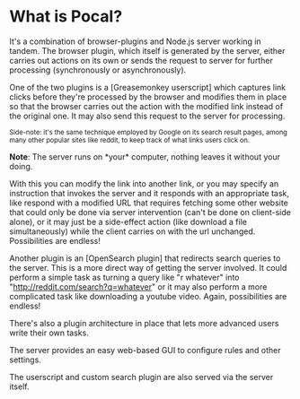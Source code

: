 # What is Pocal?

It's a combination of browser-plugins and Node.js server working in tandem. The browser plugin, which itself is generated by the server, either carries out actions on its own or sends the request to server for further processing (synchronously or asynchronously).

One of the two plugins is a [Greasemonkey userscript] which captures link clicks before they're processed by the browser and modifies them in place so that the browser carries out the action with the modified link instead of the original one. It may also send this request to the server for processing.

<sup>Side-note: it's the same technique employed by Google on its search result pages, among many other popular sites like reddit, to keep track of what links users click on.</sup>

**Note**: The server runs on \*your\* computer, nothing leaves it without your doing.

With this you can modify the link into another link, or you may specify an instruction that invokes the server and it responds with an appropriate task, like respond with a modified URL that requires fetching some other website that could only be done via server intervention (can't be done on client-side alone), or it may just be a side-effect action (like download a file simultaneously) while the client carries on with the url unchanged. Possibilities are endless!

Another plugin is an [OpenSearch plugin] that redirects search queries to the server. This is a more direct way of getting the server involved. It could perform a simple task as turning a query like "r whatever" into "http://reddit.com/search?q=whatever" or it may also perform a more complicated task like downloading a youtube video. Again, possibilities are endless!

There's also a plugin architecture in place that lets more advanced users write their own tasks.

The server provides an easy web-based GUI to configure rules and other settings.

The userscript and custom search plugin are also served via the server itself.

